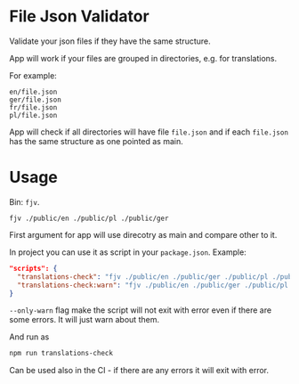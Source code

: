 # File Json Validator

Validate your json files if they have the same structure.

App will work if your files are grouped in directories, e.g. for translations.

For example:

```
en/file.json
ger/file.json
fr/file.json
pl/file.json
```

App will check if all directories will have file `file.json` and if each `file.json` has the same structure as one pointed as main.

# Usage

Bin: `fjv`.

`fjv ./public/en ./public/pl ./public/ger`

First argument for app will use direcotry as main and compare other to it.

In project you can use it as script in your `package.json`. Example:

```json
"scripts": {
  "translations-check": "fjv ./public/en ./public/ger ./public/pl ./public/fr",
  "translations-check:warn": "fjv ./public/en ./public/ger ./public/pl ./public/fr --only-warn"
}
```

`--only-warn` flag make the script will not exit with error even if there are some errors. It will just warn about them.

And run as

```bash
npm run translations-check
```

Can be used also in the CI - if there are any errors it will exit with error.
